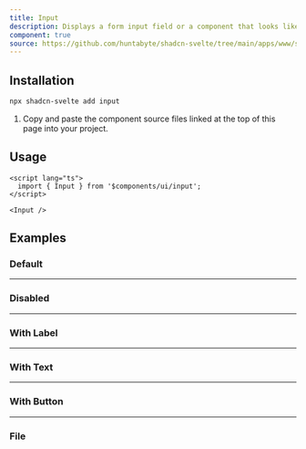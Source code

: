 ```yaml
---
title: Input
description: Displays a form input field or a component that looks like an input field.
component: true
source: https://github.com/huntabyte/shadcn-svelte/tree/main/apps/www/src/lib/components/ui/input
---
```


<script>
  import { InputDemo, InputDemoDisabled, InputDemoLabel, InputDemoText, InputDemoFile, InputDemoButton, ComponentExample, ManualInstall } from '$lib/components/docs';
</script>

<ComponentExample src="src/lib/components/docs/examples/input/InputDemo.svelte" >

<div slot="example" style="max-width: 24rem; width: 100%;">
<InputDemo />
</div>

</ComponentExample>

## Installation

```bash
npx shadcn-svelte add input
```

<ManualInstall>

1. Copy and paste the component source files linked at the top of this page into your project.

</ManualInstall>

## Usage

```svelte
<script lang="ts">
  import { Input } from '$components/ui/input';
</script>
```

```svelte
<Input />
```

## Examples

### Default

<ComponentExample src="src/lib/components/docs/examples/input/InputDemo.svelte">

<div slot="example" style="max-width: 24rem; width: 100%;">
<InputDemo />
</div>

</ComponentExample>

---

### Disabled

<ComponentExample src="src/lib/components/docs/examples/input/InputDemoDisabled.svelte">

<div slot="example" style="max-width: 24rem; width: 100%;">
<InputDemoDisabled />
</div>

</ComponentExample>

---

### With Label

<ComponentExample src="src/lib/components/docs/examples/input/InputDemoLabel.svelte">

<div slot="example" style="max-width: 24rem; width: 100%;">
<InputDemoLabel />
</div>

</ComponentExample>

---

### With Text

<ComponentExample src="src/lib/components/docs/examples/input/InputDemoText.svelte">

<div slot="example" style="max-width: 24rem; width: 100%;">
<InputDemoText />
</div>

</ComponentExample>

---

### With Button

<ComponentExample src="src/lib/components/docs/examples/input/InputDemoButton.svelte">

<div slot="example" style="max-width: 24rem; width: 100%;">
<InputDemoButton />
</div>

</ComponentExample>

---

### File

<ComponentExample src="src/lib/components/docs/examples/input/InputDemoFile.svelte">

<div slot="example" style="max-width: 24rem; width: 100%;">
<InputDemoFile />
</div>

</ComponentExample>
